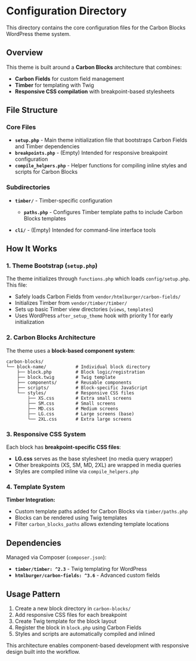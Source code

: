 # Configuration Directory

This directory contains the core configuration files for the Carbon Blocks WordPress theme system.

## Overview

This theme is built around a **Carbon Blocks** architecture that combines:
- **Carbon Fields** for custom field management
- **Timber** for templating with Twig
- **Responsive CSS compilation** with breakpoint-based stylesheets

## File Structure

### Core Files

- **`setup.php`** - Main theme initialization file that bootstraps Carbon Fields and Timber dependencies
- **`breakpoints.php`** - (Empty) Intended for responsive breakpoint configuration  
- **`compile_helpers.php`** - Helper functions for compiling inline styles and scripts for Carbon Blocks

### Subdirectories

- **`timber/`** - Timber-specific configuration
  - **`paths.php`** - Configures Timber template paths to include Carbon Blocks templates

- **`cli/`** - (Empty) Intended for command-line interface tools

## How It Works

### 1. Theme Bootstrap (`setup.php`)

The theme initializes through `functions.php` which loads `config/setup.php`. This file:

- Safely loads Carbon Fields from `vendor/htmlburger/carbon-fields/`
- Initializes Timber from `vendor/timber/timber/` 
- Sets up basic Timber view directories (`views`, `templates`)
- Uses WordPress `after_setup_theme` hook with priority 1 for early initialization

### 2. Carbon Blocks Architecture

The theme uses a **block-based component system**:

```
carbon-blocks/
└── block-name/           # Individual block directory
    ├── block.php         # Block logic/registration
    ├── block.twig        # Twig template
    ├── components/       # Reusable components
    ├── scripts/          # Block-specific JavaScript
    └── styles/           # Responsive CSS files
        ├── XS.css        # Extra small screens
        ├── SM.css        # Small screens  
        ├── MD.css        # Medium screens
        ├── LG.css        # Large screens (base)
        └── 2XL.css       # Extra large screens
```

### 3. Responsive CSS System

Each block has **breakpoint-specific CSS files**:
- **LG.css** serves as the base stylesheet (no media query wrapper)
- Other breakpoints (XS, SM, MD, 2XL) are wrapped in media queries
- Styles are compiled inline via `compile_helpers.php`

### 4. Template System

**Timber Integration:**
- Custom template paths added for Carbon Blocks via `timber/paths.php`
- Blocks can be rendered using Twig templates
- Filter `carbon_blocks_paths` allows extending template locations

## Dependencies

Managed via Composer (`composer.json`):
- **`timber/timber: ^2.3`** - Twig templating for WordPress
- **`htmlburger/carbon-fields: ^3.6`** - Advanced custom fields

## Usage Pattern

1. Create a new block directory in `carbon-blocks/`
2. Add responsive CSS files for each breakpoint
3. Create Twig template for the block layout
4. Register the block in `block.php` using Carbon Fields
5. Styles and scripts are automatically compiled and inlined

This architecture enables component-based development with responsive design built into the workflow.